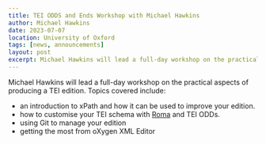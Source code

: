```yaml
---
title: TEI ODDS and Ends Workshop with Michael Hawkins
author: Michael Hawkins
date: 2023-07-07
location: University of Oxford
tags: [news, announcements]
layout: post
excerpt: Michael Hawkins will lead a full-day workshop on the practical aspects of producing a TEI edition.
---
```


Michael Hawkins will lead a full-day workshop on the practical aspects of producing a TEI edition. Topics covered include:

- an introduction to xPath and how it can be used to improve your edition.
- how to customise your TEI schema with [Roma](https://roma.tei-c.org/) and TEI ODDs.
- using Git to manage your edition
- getting the most from oXygen XML Editor
